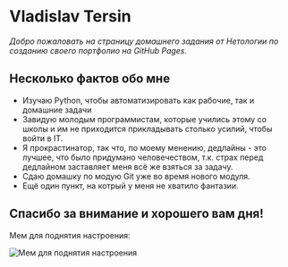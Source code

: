 # Vladislav Tersin

*Добро пожаловать на страницу домашнего задания от Нетологии по созданию своего портфолио на GitHub Pages.*

## Несколько фактов обо мне
* Изучаю Python, чтобы автоматизировать как рабочие, так и домашние задачи
* Завидую молодым программистам, которые учились этому со школы и им не приходится прикладывать столько усилий, чтобы войти в IT.
* Я прокрастинатор, так что, по моему менению, дедлайны - это лучшее, что было придумано человечеством, т.к. страх перед дедлайном заставляет меня всё же взяться за задачу.
* Сдаю домашку по модую Git уже во время нового модуля.
* Ещё один пункт, на котрый у меня не хватило фантазии.

## Спасибо за внимание и хорошего вам дня!

Мем для поднятия настроения:

![Мем для поднятия настроения](https://vse-shutochki.ru/images/images/85/19/1721716215750.webp)
